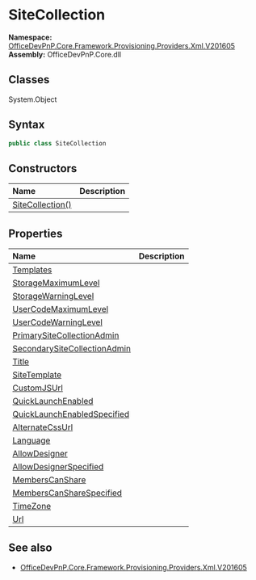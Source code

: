 # SiteCollection

**Namespace:** [OfficeDevPnP.Core.Framework.Provisioning.Providers.Xml.V201605](OfficeDevPnP.Core.Framework.Provisioning.Providers.Xml.V201605.md)
**Assembly:** OfficeDevPnP.Core.dll
## Classes
System.Object
## Syntax
```C#
public class SiteCollection
```
## Constructors
|**Name**|**Description**|
|:-----|:-----|
| [SiteCollection()](SiteCollectionconstructor1details.md) | 
## Properties
|**Name**|**Description**|
|:-----|:-----|
| [Templates](SiteCollection.Templates.md) | 
| [StorageMaximumLevel](SiteCollection.StorageMaximumLevel.md) | 
| [StorageWarningLevel](SiteCollection.StorageWarningLevel.md) | 
| [UserCodeMaximumLevel](SiteCollection.UserCodeMaximumLevel.md) | 
| [UserCodeWarningLevel](SiteCollection.UserCodeWarningLevel.md) | 
| [PrimarySiteCollectionAdmin](SiteCollection.PrimarySiteCollectionAdmin.md) | 
| [SecondarySiteCollectionAdmin](SiteCollection.SecondarySiteCollectionAdmin.md) | 
| [Title](SiteCollection.Title.md) | 
| [SiteTemplate](SiteCollection.SiteTemplate.md) | 
| [CustomJSUrl](SiteCollection.CustomJSUrl.md) | 
| [QuickLaunchEnabled](SiteCollection.QuickLaunchEnabled.md) | 
| [QuickLaunchEnabledSpecified](SiteCollection.QuickLaunchEnabledSpecified.md) | 
| [AlternateCssUrl](SiteCollection.AlternateCssUrl.md) | 
| [Language](SiteCollection.Language.md) | 
| [AllowDesigner](SiteCollection.AllowDesigner.md) | 
| [AllowDesignerSpecified](SiteCollection.AllowDesignerSpecified.md) | 
| [MembersCanShare](SiteCollection.MembersCanShare.md) | 
| [MembersCanShareSpecified](SiteCollection.MembersCanShareSpecified.md) | 
| [TimeZone](SiteCollection.TimeZone.md) | 
| [Url](SiteCollection.Url.md) | 
## See also
- [OfficeDevPnP.Core.Framework.Provisioning.Providers.Xml.V201605](OfficeDevPnP.Core.Framework.Provisioning.Providers.Xml.V201605.md)
